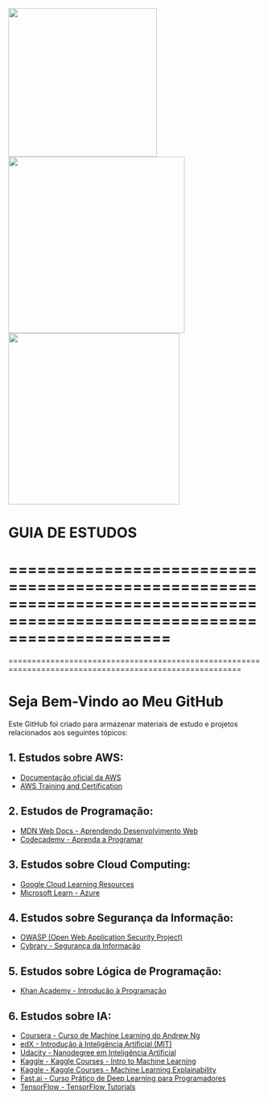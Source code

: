 <img src="https://blog.foxmanager.com.br/wp-content/uploads/2020/06/importancia-tecnologia-da-informacao-na-empresa.jpg" width="295"> <img src="https://hermes.dio.me/articles/cover/02618902-198a-4d8e-8d9b-5e2d33cb95e6.jpg" width="350">
<img src="https://blog.bighouseweb.com.br/wp-content/uploads/2022/01/Linguagens-de-programacao-1140x660.jpg" width="340">

# GUIA DE ESTUDOS

=========================================================================================================================
=========================================================================================================================
========================================================================================================

# Seja Bem-Vindo ao Meu GitHub

Este GitHub foi criado para armazenar materiais de estudo e projetos relacionados aos seguintes tópicos:

## 1. Estudos sobre AWS:
   - [Documentação oficial da AWS](https://docs.aws.amazon.com/)
   - [AWS Training and Certification](https://www.aws.training/)

## 2. Estudos de Programação:
   - [MDN Web Docs - Aprendendo Desenvolvimento Web](https://developer.mozilla.org/pt-BR/docs/Learn)
   - [Codecademy - Aprenda a Programar](https://www.codecademy.com/)

## 3. Estudos sobre Cloud Computing:
   - [Google Cloud Learning Resources](https://cloud.google.com/docs/learn)
   - [Microsoft Learn - Azure](https://docs.microsoft.com/en-us/learn/azure/)

## 4. Estudos sobre Segurança da Informação:
   - [OWASP (Open Web Application Security Project)](https://owasp.org/)
   - [Cybrary - Segurança da Informação](https://www.cybrary.it/)

## 5. Estudos sobre Lógica de Programação:
   - [Khan Academy - Introdução à Programação](https://www.khanacademy.org/computing/computer-programming)

## 6. Estudos sobre IA:
   - [Coursera - Curso de Machine Learning do Andrew Ng](https://www.coursera.org/learn/machine-learning)
   - [edX - Introdução à Inteligência Artificial (MIT)](https://www.edx.org/professional-certificate/introduction-to-artificial-intelligence)
   - [Udacity - Nanodegree em Inteligência Artificial](https://www.udacity.com/course/ai-artificial-intelligence-nanodegree--nd898)
   - [Kaggle - Kaggle Courses - Intro to Machine Learning](https://www.kaggle.com/learn/intro-to-machine-learning)
   - [Kaggle - Kaggle Courses - Machine Learning Explainability](https://www.kaggle.com/learn/machine-learning-explainability)
   - [Fast.ai - Curso Prático de Deep Learning para Programadores](https://course.fast.ai/)
   - [TensorFlow - TensorFlow Tutorials](https://www.tensorflow.org/tutorials)

